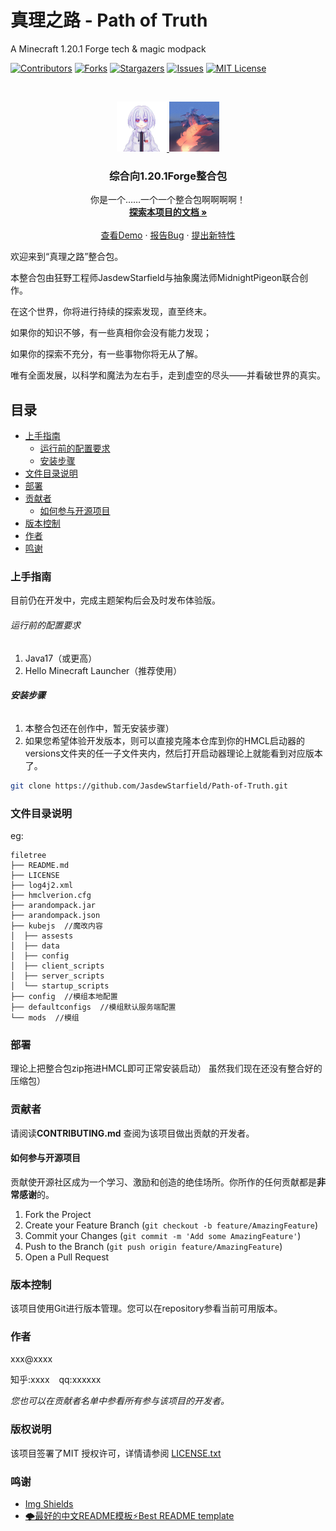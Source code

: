 

# 真理之路 - Path of Truth

A Minecraft 1.20.1 Forge tech & magic modpack

<!-- PROJECT SHIELDS -->

[![Contributors][contributors-shield]][contributors-url]
[![Forks][forks-shield]][forks-url]
[![Stargazers][stars-shield]][stars-url]
[![Issues][issues-shield]][issues-url]
[![MIT License][license-shield]][license-url]

<!-- PROJECT LOGO -->
<br />

<p align="center">
  <a href="https://github.com/JasdewStarfield/Path-of-Truth/">
    <img src="kubejs/assets/kubejs/textures/item/buran.png" alt="Logo" width="80" height="80">
  </a>
  <a href="https://github.com/JasdewStarfield/Path-of-Truth/">
    <img src="kubejs/assets/kubejs/textures/item/midnight.png" alt="Logo" width="80" height="80">
  </a>

  <h3 align="center">综合向1.20.1Forge整合包</h3>
  <p align="center">
    你是一个……一个一个整合包啊啊啊啊！
    <br />
    <a href="https://github.com/JasdewStarfield/Path-of-Truth"><strong>探索本项目的文档 »</strong></a>
    <br />
    <br />
    <a href="https://github.com/JasdewStarfield/Path-of-Truth">查看Demo</a>
    ·
    <a href="https://github.com/JasdewStarfield/Path-of-Truth/issues">报告Bug</a>
    ·
    <a href="https://github.com/JasdewStarfield/Path-of-Truth/issues">提出新特性</a>
  </p>

</p>


欢迎来到“真理之路”整合包。


本整合包由狂野工程师JasdewStarfield与抽象魔法师MidnightPigeon联合创作。


在这个世界，你将进行持续的探索发现，直至终末。


如果你的知识不够，有一些真相你会没有能力发现；


如果你的探索不充分，有一些事物你将无从了解。


唯有全面发展，以科学和魔法为左右手，走到虚空的尽头——并看破世界的真实。
 
## 目录

- [上手指南](#上手指南)
  - [运行前的配置要求](#运行前的配置要求)
  - [安装步骤](#安装步骤)
- [文件目录说明](#文件目录说明)
- [部署](#部署)
- [贡献者](#贡献者)
  - [如何参与开源项目](#如何参与开源项目)
- [版本控制](#版本控制)
- [作者](#作者)
- [鸣谢](#鸣谢)

### 上手指南

目前仍在开发中，完成主题架构后会及时发布体验版。



###### 运行前的配置要求

1. Java17（或更高）
2. Hello Minecraft Launcher（推荐使用）

###### **安装步骤**

1. 本整合包还在创作中，暂无安装步骤）
2. 如果您希望体验开发版本，则可以直接克隆本仓库到你的HMCL启动器的versions文件夹的任一子文件夹内，然后打开启动器理论上就能看到对应版本了。

```sh
git clone https://github.com/JasdewStarfield/Path-of-Truth.git
```

### 文件目录说明
eg:

```
filetree 
├── README.md
├── LICENSE
├── log4j2.xml
├── hmclverion.cfg
├── arandompack.jar
├── arandompack.json
├── kubejs  //魔改内容
│  ├── assests
│  ├── data
│  ├── config
│  ├── client_scripts
│  ├── server_scripts
│  └── startup_scripts
├── config  //模组本地配置
├── defaultconfigs  //模组默认服务端配置
└── mods  //模组

```




### 部署

理论上把整合包zip拖进HMCL即可正常安装启动）
虽然我们现在还没有整合好的压缩包）

### 贡献者

请阅读**CONTRIBUTING.md** 查阅为该项目做出贡献的开发者。

#### 如何参与开源项目

贡献使开源社区成为一个学习、激励和创造的绝佳场所。你所作的任何贡献都是**非常感谢**的。


1. Fork the Project
2. Create your Feature Branch (`git checkout -b feature/AmazingFeature`)
3. Commit your Changes (`git commit -m 'Add some AmazingFeature'`)
4. Push to the Branch (`git push origin feature/AmazingFeature`)
5. Open a Pull Request



### 版本控制

该项目使用Git进行版本管理。您可以在repository参看当前可用版本。

### 作者

xxx@xxxx

知乎:xxxx  &ensp; qq:xxxxxx    

 *您也可以在贡献者名单中参看所有参与该项目的开发者。*

### 版权说明

该项目签署了MIT 授权许可，详情请参阅 [LICENSE.txt](https://github.com/JasdewStarfield/Path-of-Truth/blob/master/LICENSE.txt)

### 鸣谢


- [Img Shields](https://shields.io)
- [🌩最好的中文README模板⚡️Best README template](https://github.com/shaojintian/Best_README_template)

<!-- links -->
[your-project-path]:JasdewStarfield/Path-of-Truth
[contributors-shield]: https://img.shields.io/github/contributors/JasdewStarfield/Path-of-Truth.svg?style=flat-square
[contributors-url]: https://github.com/JasdewStarfield/Path-of-Truth/graphs/contributors
[forks-shield]: https://img.shields.io/github/forks/JasdewStarfield/Path-of-Truth.svg?style=flat-square
[forks-url]: https://github.com/JasdewStarfield/Path-of-Truth/network/members
[stars-shield]: https://img.shields.io/github/stars/JasdewStarfield/Path-of-Truth.svg?style=flat-square
[stars-url]: https://github.com/JasdewStarfield/Path-of-Truth/stargazers
[issues-shield]: https://img.shields.io/github/issues/JasdewStarfield/Path-of-Truth.svg?style=flat-square
[issues-url]: https://img.shields.io/github/issues/JasdewStarfield/Path-of-Truth.svg
[license-shield]: https://img.shields.io/github/license/JasdewStarfield/Path-of-Truth.svg?style=flat-square
[license-url]: https://github.com/JasdewStarfield/Path-of-Truth/blob/master/LICENSE.txt




